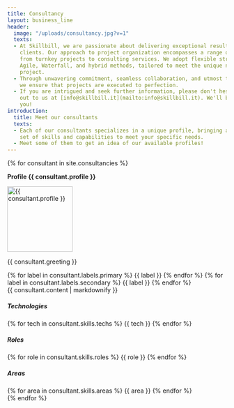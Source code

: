 ```yaml
---
title: Consultancy
layout: business_line
header:
  image: "/uploads/consultancy.jpg?v=1"
  texts:
  - At Skillbill, we are passionate about delivering exceptional results for our valued
    clients. Our approach to project organization encompasses a range of methodologies,
    from turnkey projects to consulting services. We adopt flexible strategies, including
    Agile, Waterfall, and hybrid methods, tailored to meet the unique needs of each
    project.
  - Through unwavering commitment, seamless collaboration, and utmost trustworthiness,
    we ensure that projects are executed to perfection.
  - If you are intrigued and seek further information, please don't hesitate to reach
    out to us at [info@skillbill.it](mailto:info@skillbill.it). We'll be more than happy to assist
    you!
introduction:
  title: Meet our consultants
  texts:
  - Each of our consultants specializes in a unique profile, bringing a comprehensive
    set of skills and capabilities to meet your specific needs.
  - Meet some of them to get an idea of our available profiles!
---
```


<link rel="stylesheet" href="./css/consultancy.css">
<!-- Consultants -->
<section id="consultants">
  {% for consultant in site.consultancies %}
  <div>
    <p>
      <strong class="rotated">
        Profile {{ consultant.profile }}
      </strong>
    </p>
    <div class="profile">
      <div class="person">
        <div class="header">
            <img
              src="{{ consultant.image }}"
              alt="{{ consultant.profile }}"
              loading="lazy"
              width="150"
              height="150"
            >
            <div>
              <!-- Greeting -->
              <p class="greeting">
                {{ consultant.greeting }}
              </p>
              <!-- Labels -->
              <div class="labels">
                {% for label in consultant.labels.primary %}
                  <span class="label label-accent">{{ label }}</span>
                {% endfor %}
                {% for label in consultant.labels.secondary %}
                  <span class="label">{{ label }}</span>
                {% endfor %}
              </div>
            </div>
          </div>
          <div class="body">
            {{ consultant.content | markdownify }}
          </div>
        </div>
        <div class="skills">
          <div>
            <h5>Technologies</h5>
            <div class="labels">
              {% for tech in consultant.skills.techs %}
                <span class="label label-secondary">{{ tech }}</span>
              {% endfor %}
            </div>
          </div>
          <div>
            <h5>Roles</h5>
            <div class="labels">
              {% for role in consultant.skills.roles %}
                <span class="label label-secondary">{{ role }}</span>
              {% endfor %}
            </div>
          </div>
          <div>
            <h5>Areas</h5>
            <div class="labels">
              {% for area in consultant.skills.areas %}
                <span class="label label-secondary">{{ area }}</span>
              {% endfor %}
            </div>
          </div>
        </div>
      </div>
  </div>
  {% endfor %}
</section>